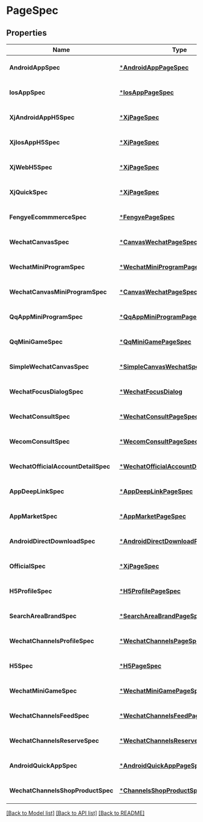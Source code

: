 # PageSpec

## Properties
Name | Type | Description | Notes
------------ | ------------- | ------------- | -------------
**AndroidAppSpec** | [***AndroidAppPageSpec**](android_app_page_spec.md) |  | [optional] [default to null]
**IosAppSpec** | [***IosAppPageSpec**](ios_app_page_spec.md) |  | [optional] [default to null]
**XjAndroidAppH5Spec** | [***XjPageSpec**](xj_page_spec.md) |  | [optional] [default to null]
**XjIosAppH5Spec** | [***XjPageSpec**](xj_page_spec.md) |  | [optional] [default to null]
**XjWebH5Spec** | [***XjPageSpec**](xj_page_spec.md) |  | [optional] [default to null]
**XjQuickSpec** | [***XjPageSpec**](xj_page_spec.md) |  | [optional] [default to null]
**FengyeEcommmerceSpec** | [***FengyePageSpec**](fengye_page_spec.md) |  | [optional] [default to null]
**WechatCanvasSpec** | [***CanvasWechatPageSpec**](canvas_wechat_page_spec.md) |  | [optional] [default to null]
**WechatMiniProgramSpec** | [***WechatMiniProgramPageSpec**](wechat_mini_program_page_spec.md) |  | [optional] [default to null]
**WechatCanvasMiniProgramSpec** | [***CanvasWechatPageSpec**](canvas_wechat_page_spec.md) |  | [optional] [default to null]
**QqAppMiniProgramSpec** | [***QqAppMiniProgramPageSpec**](qq_app_mini_program_page_spec.md) |  | [optional] [default to null]
**QqMiniGameSpec** | [***QqMiniGamePageSpec**](qq_mini_game_page_spec.md) |  | [optional] [default to null]
**SimpleWechatCanvasSpec** | [***SimpleCanvasWechatSpec**](simple_canvas_wechat_spec.md) |  | [optional] [default to null]
**WechatFocusDialogSpec** | [***WechatFocusDialog**](wechat_focus_dialog.md) |  | [optional] [default to null]
**WechatConsultSpec** | [***WechatConsultPageSpec**](wechat_consult_page_spec.md) |  | [optional] [default to null]
**WecomConsultSpec** | [***WecomConsultPageSpec**](wecom_consult_page_spec.md) |  | [optional] [default to null]
**WechatOfficialAccountDetailSpec** | [***WechatOfficialAccountDetailPageSpec**](wechat_official_account_detail_page_spec.md) |  | [optional] [default to null]
**AppDeepLinkSpec** | [***AppDeepLinkPageSpec**](app_deep_link_page_spec.md) |  | [optional] [default to null]
**AppMarketSpec** | [***AppMarketPageSpec**](app_market_page_spec.md) |  | [optional] [default to null]
**AndroidDirectDownloadSpec** | [***AndroidDirectDownloadPageSpec**](android_direct_download_page_spec.md) |  | [optional] [default to null]
**OfficialSpec** | [***XjPageSpec**](xj_page_spec.md) |  | [optional] [default to null]
**H5ProfileSpec** | [***H5ProfilePageSpec**](h5_profile_page_spec.md) |  | [optional] [default to null]
**SearchAreaBrandSpec** | [***SearchAreaBrandPageSpec**](search_area_brand_page_spec.md) |  | [optional] [default to null]
**WechatChannelsProfileSpec** | [***WechatChannelsPageSpec**](wechat_channels_page_spec.md) |  | [optional] [default to null]
**H5Spec** | [***H5PageSpec**](h5_page_spec.md) |  | [optional] [default to null]
**WechatMiniGameSpec** | [***WechatMiniGamePageSpec**](wechat_mini_game_page_spec.md) |  | [optional] [default to null]
**WechatChannelsFeedSpec** | [***WechatChannelsFeedPageSpec**](wechat_channels_feed_page_spec.md) |  | [optional] [default to null]
**WechatChannelsReserveSpec** | [***WechatChannelsReserveLivePageSpec**](wechat_channels_reserve_live_page_spec.md) |  | [optional] [default to null]
**AndroidQuickAppSpec** | [***AndroidQuickAppPageSpec**](android_quick_app_page_spec.md) |  | [optional] [default to null]
**WechatChannelsShopProductSpec** | [***ChannelsShopProductSpec**](channels_shop_product_spec.md) |  | [optional] [default to null]

[[Back to Model list]](../README.md#documentation-for-models) [[Back to API list]](../README.md#documentation-for-api-endpoints) [[Back to README]](../README.md)


